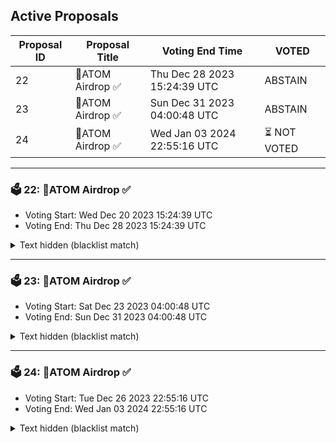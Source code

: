 ## Active Proposals

| Proposal ID | Proposal Title | Voting End Time | VOTED |
|-------------|----------------|-----------------|-------|
| 22 | 💎ATOM Airdrop ✅ | Thu Dec 28 2023 15:24:39 UTC | ABSTAIN |
| 23 | 💎ATOM Airdrop ✅  | Sun Dec 31 2023 04:00:48 UTC | ABSTAIN |
| 24 | 💎ATOM Airdrop ✅ | Wed Jan 03 2024 22:55:16 UTC | ⏳ NOT VOTED |

---

### 🗳 22: 💎ATOM Airdrop ✅
- Voting Start: Wed Dec 20 2023 15:24:39 UTC
- Voting End: Thu Dec 28 2023 15:24:39 UTC

<details>
<summary>Text hidden (blacklist match)</summary>
 
</details>

---

### 🗳 23: 💎ATOM Airdrop ✅ 
- Voting Start: Sat Dec 23 2023 04:00:48 UTC
- Voting End: Sun Dec 31 2023 04:00:48 UTC

<details>
<summary>Text hidden (blacklist match)</summary>
 
</details>

---

### 🗳 24: 💎ATOM Airdrop ✅
- Voting Start: Tue Dec 26 2023 22:55:16 UTC
- Voting End: Wed Jan 03 2024 22:55:16 UTC

<details>
<summary>Text hidden (blacklist match)</summary>
 
</details>
